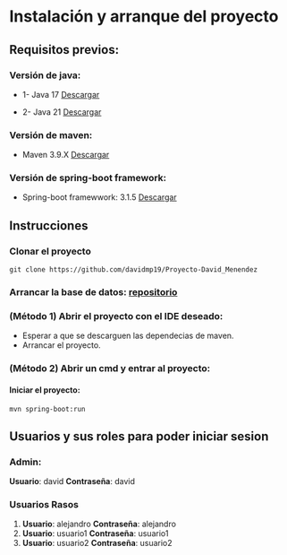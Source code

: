 # Instalación y arranque del proyecto

## Requisitos previos:
### Versión de java:

- 1- Java 17  [Descargar](https://www.oracle.com/java/technologies/javase/jdk17-archive-downloads.html)

- 2- Java 21 [Descargar](https://www.oracle.com/java/technologies/javase/jdk21-archive-downloads.html)

### Versión de maven:

- Maven 3.9.X [Descargar](https://archive.apache.org/dist/maven/maven-3/3.9.0/binaries/apache-maven-3.9.0-bin.zip)

### Versión de spring-boot framework:

- Spring-boot framewwork: 3.1.5 [Descargar](https://mvnrepository.com/artifact/org.springframework.boot/spring-boot/3.1.5)

## Instrucciones
### Clonar el proyecto
```
git clone https://github.com/davidmp19/Proyecto-David_Menendez
```
### Arrancar la base de datos: [repositorio](https://github.com/davidmp19/Docker)

### (Método 1) Abrir el proyecto con el IDE deseado:
- Esperar a que se descarguen las dependecias de maven.
- Arrancar el proyecto.

### (Método 2) Abrir un cmd y entrar al proyecto:
 
#### Iniciar el proyecto:
```
mvn spring-boot:run
```

## Usuarios y sus roles para poder iniciar sesion

### Admin:
**Usuario**: david
**Contraseña**: david
### Usuarios Rasos

1. **Usuario**: alejandro
   **Contraseña**: alejandro
2. **Usuario**: usuario1
   **Contraseña**: usuario1
3. **Usuario**: usuario2
   **Contraseña**: usuario2
